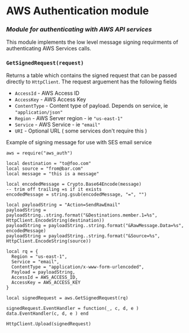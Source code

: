 # AWS Authentication module

### _Module for authenticating with AWS API services_
 
This module implements the low level message signing requirments of authenticating AWS Services calls. 

### `GetSignedRequest(request)`
Returns a table which contains the signed request that can be passed directly to `HttpClient`. The request arguement has the following fields

* `AccessId` - AWS Access ID
* `AccessKey` - AWS Access Key
* `ContentType` - Content type of payload. Depends on service, ie `"application/json"`
* `Region` - AWS Server region - ie `"us-east-1"`
* `Service` - AWS Service - ie `"email"`
* `URI` - Optional URL ( some services don't require this )

Example of signing message for use with SES email service


```
aws = require("aws_auth")

local destination = "to@foo.com"
local source = "from@bar.com"
local message = "this is a message"

local encodedMessage = Crypto.Base64Encode(message)
-- trim off trailing =s if it exists
encodedMessage = string.gsub(encodedMessage, "=", "")

local payloadString = "Action=SendRawEmail"
payloadString = payloadString..string.format("&Destinations.member.1=%s", HttpClient.EncodeString(destination))
payloadString = payloadString..string.format("&RawMessage.Data=%s", encodedMessage)
payloadString = payloadString..string.format("&Source=%s", HttpClient.EncodeString(source))

local rq = {  
  Region = "us-east-1",
  Service = "email",
  ContentType = "application/x-www-form-urlencoded",
  Payload = payloadString,
  AccessId = AWS_ACCESS_ID,
  AccessKey = AWS_ACCESS_KEY
}

local signedRequest = aws.GetSignedRequest(rq)

signedRequest.EventHandler = function(_, c, d, e ) data.EventHandler(c, d, e ) end

HttpClient.Upload(signedRequest)
```



 
